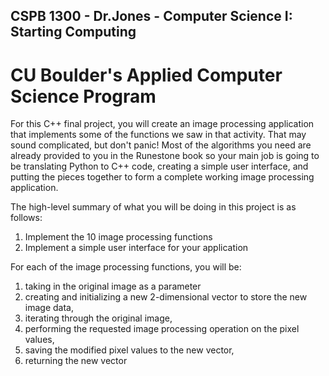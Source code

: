 ## CSPB 1300 - Dr.Jones - Computer Science I: Starting Computing
# CU Boulder's Applied Computer Science Program
For this C++ final project, you will create an image processing application that implements some of the functions we saw in that activity. That may sound complicated, but don't panic! Most of the algorithms you need are already provided to you in the Runestone book so your main job is going to be translating Python to C++ code, creating a simple user interface, and putting the pieces together to form a complete working image processing application.

The high-level summary of what you will be doing in this project is as follows:
1) Implement the 10 image processing functions
2) Implement a simple user interface for your application


For each of the image processing functions, you will be:
1) taking in the original image as a parameter
2) creating and initializing a new 2-dimensional vector to store the new image data,
3) iterating through the original image,
4) performing the requested image processing operation on the pixel values,
5) saving the modified pixel values to the new vector,
6) returning the new vector
